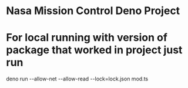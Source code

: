 # Nasa Mission Control Deno Project

# For local running with version of package that worked in project just run 
deno run --allow-net --allow-read --lock=lock.json  mod.ts     
